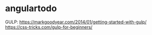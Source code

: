 # angulartodo

GULP:
https://markgoodyear.com/2014/01/getting-started-with-gulp/
https://css-tricks.com/gulp-for-beginners/
